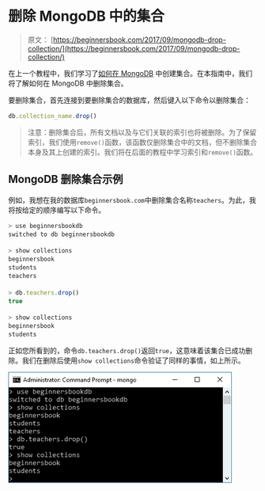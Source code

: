 # 删除 MongoDB 中的集合

> 原文： [https://beginnersbook.com/2017/09/mongodb-drop-collection/](https://beginnersbook.com/2017/09/mongodb-drop-collection/)

在上一个教程中，我们学习了[如何在 MongoDB](https://beginnersbook.com/2017/09/mongodb-create-collection/) 中创建集合。在本指南中，我们将了解如何在 MongoDB 中删除集合。

要删除集合，首先连接到要删除集合的数据库，然后键入以下命令以删除集合：

```js
db.collection_name.drop()
```

> 注意：删除集合后，所有文档以及与它们关联的索引也将被删除。为了保留索引，我们使用`remove()`函数，该函数仅删除集合中的文档，但不删除集合本身及其上创建的索引。我们将在后面的教程中学习索引和`remove()`函数。

## MongoDB 删除集合示例

例如，我想在我的数据库`beginnersbook.com`中删除集合名称`teachers`。为此，我将按给定的顺序编写以下命令。

```js
> use beginnersbookdb
switched to db beginnersbookdb

> show collections
beginnersbook
students
teachers

> db.teachers.drop()
true

> show collections
beginnersbook
students
```

正如您所看到的，命令`db.teachers.drop()`返回`true`，这意味着该集合已成功删除。我们在删除后使用`show collections`命令验证了同样的事情，如上所示。

![MongoDB drop collection](img/793435b6345e7030794aaffda5e14891.jpg)